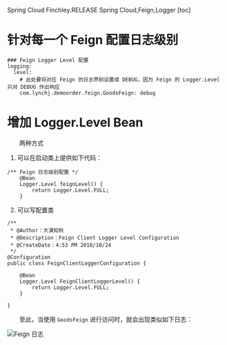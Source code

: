 Spring Cloud Finchley.RELEASE
Spring Cloud,Feign,Logger
[toc]

# 针对每一个 Feign 配置日志级别

```
### Feign Logger Level 配置
logging:
  level:
 	# 此处要将对应 Feign 的日志界别设置成 DEBUG，因为 Feign 的 Logger.Level 只对 DEBUG 作出响应
    com.lynchj.demoorder.feign.GoodsFeign: debug
```

# 增加 Logger.Level Bean

&emsp;&emsp;两种方式

1. 可以在启动类上提供如下代码：

```
/** Feign 日志级别配置 */
    @Bean
    Logger.Level feignLevel() {
        return Logger.Level.FULL;
    }
```

2. 可以写配置类

```
/**
 * @Author：大漠知秋
 * @Description：Feign Client Logger Level Configuration
 * @CreateDate：4:53 PM 2018/10/24
 */
@Configuration
public class FeignClientLoggerConfiguration {

    @Bean
    Logger.Level FeignClientLoggerLevel() {
        return Logger.Level.FULL;
    }

}
```

&emsp;&emsp;至此，当使用 `GoodsFeign` 进行访问时，就会出现类似如下日志：

![Feign 日志](http://img.lynchj.com/5ef78b15bd564a31badfaea78f259ebe.png)


